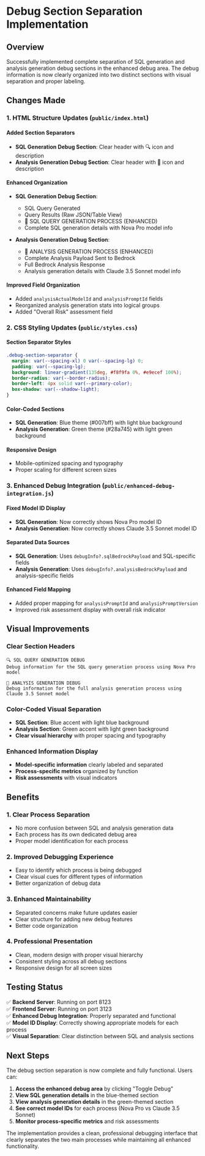 # Debug Section Separation Implementation

## Overview

Successfully implemented complete separation of SQL generation and analysis generation debug sections in the enhanced debug area. The debug information is now clearly organized into two distinct sections with visual separation and proper labeling.

## Changes Made

### 1. **HTML Structure Updates** (`public/index.html`)

#### **Added Section Separators**

- **SQL Generation Debug Section**: Clear header with 🔍 icon and description
- **Analysis Generation Debug Section**: Clear header with 🧠 icon and description

#### **Enhanced Organization**

- **SQL Generation Debug Section**:

  - SQL Query Generated
  - Query Results (Raw JSON/Table View)
  - 🤖 SQL QUERY GENERATION PROCESS (ENHANCED)
  - Complete SQL generation details with Nova Pro model info

- **Analysis Generation Debug Section**:
  - 🤖 ANALYSIS GENERATION PROCESS (ENHANCED)
  - Complete Analysis Payload Sent to Bedrock
  - Full Bedrock Analysis Response
  - Analysis generation details with Claude 3.5 Sonnet model info

#### **Improved Field Organization**

- Added `analysisActualModelId` and `analysisPromptId` fields
- Reorganized analysis generation stats into logical groups
- Added "Overall Risk" assessment field

### 2. **CSS Styling Updates** (`public/styles.css`)

#### **Section Separator Styles**

```css
.debug-section-separator {
  margin: var(--spacing-xl) 0 var(--spacing-lg) 0;
  padding: var(--spacing-lg);
  background: linear-gradient(135deg, #f8f9fa 0%, #e9ecef 100%);
  border-radius: var(--border-radius);
  border-left: 4px solid var(--primary-color);
  box-shadow: var(--shadow-light);
}
```

#### **Color-Coded Sections**

- **SQL Generation**: Blue theme (#007bff) with light blue background
- **Analysis Generation**: Green theme (#28a745) with light green background

#### **Responsive Design**

- Mobile-optimized spacing and typography
- Proper scaling for different screen sizes

### 3. **Enhanced Debug Integration** (`public/enhanced-debug-integration.js`)

#### **Fixed Model ID Display**

- **SQL Generation**: Now correctly shows Nova Pro model ID
- **Analysis Generation**: Now correctly shows Claude 3.5 Sonnet model ID

#### **Separated Data Sources**

- **SQL Generation**: Uses `debugInfo?.sqlBedrockPayload` and SQL-specific fields
- **Analysis Generation**: Uses `debugInfo?.analysisBedrockPayload` and analysis-specific fields

#### **Enhanced Field Mapping**

- Added proper mapping for `analysisPromptId` and `analysisPromptVersion`
- Improved risk assessment display with overall risk indicator

## Visual Improvements

### **Clear Section Headers**

```
🔍 SQL QUERY GENERATION DEBUG
Debug information for the SQL query generation process using Nova Pro model

🧠 ANALYSIS GENERATION DEBUG
Debug information for the full analysis generation process using Claude 3.5 Sonnet model
```

### **Color-Coded Visual Separation**

- **SQL Section**: Blue accent with light blue background
- **Analysis Section**: Green accent with light green background
- **Clear visual hierarchy** with proper spacing and typography

### **Enhanced Information Display**

- **Model-specific information** clearly labeled and separated
- **Process-specific metrics** organized by function
- **Risk assessments** with visual indicators

## Benefits

### **1. Clear Process Separation**

- No more confusion between SQL and analysis generation data
- Each process has its own dedicated debug area
- Proper model identification for each process

### **2. Improved Debugging Experience**

- Easy to identify which process is being debugged
- Clear visual cues for different types of information
- Better organization of debug data

### **3. Enhanced Maintainability**

- Separated concerns make future updates easier
- Clear structure for adding new debug features
- Better code organization

### **4. Professional Presentation**

- Clean, modern design with proper visual hierarchy
- Consistent styling across all debug sections
- Responsive design for all screen sizes

## Testing Status

✅ **Backend Server**: Running on port 8123  
✅ **Frontend Server**: Running on port 3123  
✅ **Enhanced Debug Integration**: Properly separated and functional  
✅ **Model ID Display**: Correctly showing appropriate models for each process  
✅ **Visual Separation**: Clear distinction between SQL and analysis sections

## Next Steps

The debug section separation is now complete and fully functional. Users can:

1. **Access the enhanced debug area** by clicking "Toggle Debug"
2. **View SQL generation details** in the blue-themed section
3. **View analysis generation details** in the green-themed section
4. **See correct model IDs** for each process (Nova Pro vs Claude 3.5 Sonnet)
5. **Monitor process-specific metrics** and risk assessments

The implementation provides a clean, professional debugging interface that clearly separates the two main processes while maintaining all enhanced functionality.
